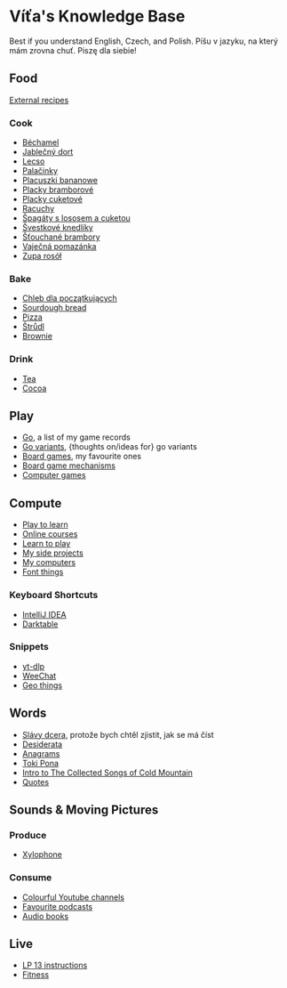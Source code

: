 # Víťa's Knowledge Base

Best if you understand English, Czech, and Polish. Píšu v jazyku, na který mám zrovna chuť. Piszę dla siebie!


## Food

[External recipes](cook/links.md)

### Cook

* [Béchamel](cook/bechamel.md)
* [Jablečný dort](cook/jablecny-dort.md)
* [Lecso](cook/lecso.md)
* [Palačinky](cook/palacinky.md)
* [Placuszki bananowe](cook/placuszki-bananowe.md)
* [Placky bramborové](cook/placky-bramborove.md)
* [Placky cuketové](cook/placky-cuketove.md)
* [Racuchy](cook/racuchy.md)
* [Špagáty s lososem a cuketou](cook/spagety-losos-cuketa.md)
* [Švestkové knedlíky](cook/svestkove-knedliky.md)
* [Šťouchané brambory](cook/stouchane.md)
* [Vaječná pomazánka](cook/vajecna-pomazanka.md)
* [Zupa rosół](cook/zupa.md)

### Bake

* [Chleb dla początkujących](cook/easy-bread.md)
* [Sourdough bread](cook/bread.md)
* [Pizza](cook/pizza.md)
* [Štrůdl](cook/strudl.md)
* [Brownie](cook/brownie.md)

### Drink

* [Tea](drink/tea.md)
* [Cocoa](drink/cocoa.md)


## Play

* [Go](games/go/go.md), a list of my game records
* [Go variants](games/go/variants.md), {thoughts on/ideas for} go variants
* [Board games](games/board-fav.md), my favourite ones
* [Board game mechanisms](games/board-mech.md)
* [Computer games](games/computer.md)


## Compute

* [Play to learn](comp/play.md)
* [Online courses](comp/courses.md)
* [Learn to play](comp/games.md)
* [My side projects](comp/side-projects.md)
* [My computers](comp/computers.md)
* [Font things](comp/fonts.md)

### Keyboard Shortcuts

* [IntelliJ IDEA](comp/shortcuts/intellij.md)
* [Darktable](comp/shortcuts/darktable.md)

### Snippets

* [yt-dlp](comp/shortcuts/yt-dlp.md)
* [WeeChat](comp/shortcuts/weechat.md)
* [Geo things](comp/geo/index.md)



## Words

* [Slávy dcera](words/slavy-dcera.md), protože bych chtěl zjistit, jak se má číst
* [Desiderata](words/desiderata.md)
* [Anagrams](words/anagram.md)
* [Toki Pona](words/toki-pona.md)
* [Intro to The Collected Songs of Cold Mountain](words/red-pine.md)
* [Quotes](words/quotes.md)


## Sounds & Moving Pictures

### Produce

* [Xylophone](media/xylophone.md)

### Consume

* [Colourful Youtube channels](media/youtube.md)
* [Favourite podcasts](media/podcasts.md)
* [Audio books](media/audiobooks.md)

## Live

* [LP 13 instructions](brno/lp-13.md)
* [Fitness](fit/index.md)
